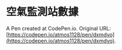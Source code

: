 # 空氣監測站數據
A Pen created at CodePen.io. Original URL: [https://codepen.io/atmos1128/pen/dxmdyo](https://codepen.io/atmos1128/pen/dxmdyo).

 